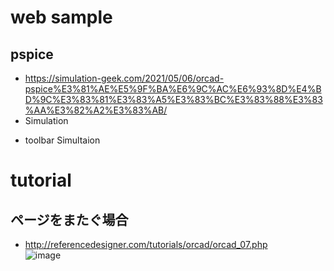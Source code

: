 # web sample

## pspice
- https://simulation-geek.com/2021/05/06/orcad-pspice%E3%81%AE%E5%9F%BA%E6%9C%AC%E6%93%8D%E4%BD%9C%E3%83%81%E3%83%A5%E3%83%BC%E3%83%88%E3%83%AA%E3%82%A2%E3%83%AB/
- Simulation 
* toolbar Simultaion

# tutorial
## ページをまたぐ場合
- http://referencedesigner.com/tutorials/orcad/orcad_07.php  
![image](https://user-images.githubusercontent.com/80798265/156959441-9dccb6e9-e402-423a-81fb-bfd5da1d231a.png)

